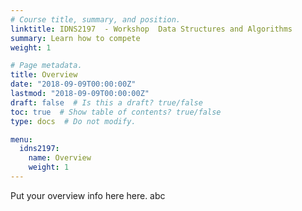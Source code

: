 ```yaml
---
# Course title, summary, and position.
linktitle: IDNS2197  - Workshop  Data Structures and Algorithms
summary: Learn how to compete
weight: 1

# Page metadata.
title: Overview
date: "2018-09-09T00:00:00Z"
lastmod: "2018-09-09T00:00:00Z"
draft: false  # Is this a draft? true/false
toc: true  # Show table of contents? true/false
type: docs  # Do not modify.

menu:
  idns2197:
    name: Overview
    weight: 1
---
```


Put your overview info here here.
abc
